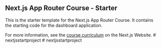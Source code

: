 ## Next.js App Router Course - Starter

This is the starter template for the Next.js App Router Course. It contains the starting code for the dashboard application.

For more information, see the [course curriculum](https://nextjs.org/learn) on the Next.js Website.
#   n e x t j s s t a r t p r o j e c t  
 #   n e x t j s s t a r t p r o j e c t  
 